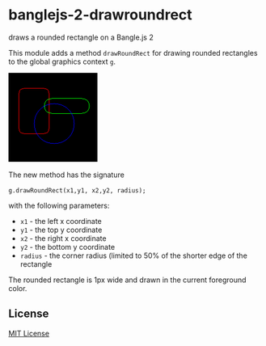 # banglejs-2-drawroundrect #

draws a rounded rectangle on a Bangle.js 2

This module adds a method `drawRoundRect` for drawing rounded rectangles to the global graphics context `g`.

![](Demo.png)

The new method has the signature

```
g.drawRoundRect(x1,y1, x2,y2, radius);
```

with the following parameters:

* `x1` - the left x coordinate
* `y1` - the top y coordinate
* `x2` - the right x coordinate
* `y2` - the bottom y coordinate
* `radius` - the corner radius (limited to 50% of the shorter edge of the rectangle

The rounded rectangle is 1px wide and drawn in the current foreground color.

## License ##

[MIT License](LICENSE.md)
